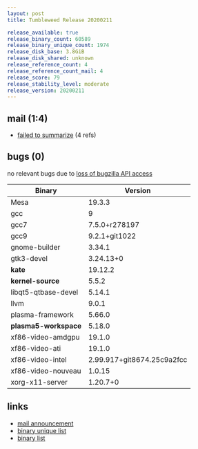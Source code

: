 ```yaml
---
layout: post
title: Tumbleweed Release 20200211

release_available: true
release_binary_count: 60589
release_binary_unique_count: 1974
release_disk_base: 3.8GiB
release_disk_shared: unknown
release_reference_count: 4
release_reference_count_mail: 4
release_score: 79
release_stability_level: moderate
release_version: 20200211
---
```


## mail (1:4)

- [failed to summarize](https://lists.opensuse.org/opensuse-factory/2020-02/msg00306.html) (4 refs)

## bugs (0)

<!--more-->

no relevant bugs due to [loss of bugzilla API access](https://bugzilla.opensuse.org/show_bug.cgi?id=1157722)

Binary | Version
--- | ---
Mesa | 19.3.3
gcc | 9
gcc7 | 7.5.0+r278197
gcc9 | 9.2.1+git1022
gnome-builder | 3.34.1
gtk3-devel | 3.24.13+0
**kate** | 19.12.2
**kernel-source** | 5.5.2
libqt5-qtbase-devel | 5.14.1
llvm | 9.0.1
plasma-framework | 5.66.0
**plasma5-workspace** | 5.18.0
xf86-video-amdgpu | 19.1.0
xf86-video-ati | 19.1.0
xf86-video-intel | 2.99.917+git8674.25c9a2fcc
xf86-video-nouveau | 1.0.15
xorg-x11-server | 1.20.7+0

## links

- [mail announcement](https://lists.opensuse.org/opensuse-factory/2020-02/msg00301.html)
- [binary unique list](http://download.opensuse.org/history/20200211/rpm.unique.list)
- [binary list](http://download.opensuse.org/history/20200211/rpm.list)

